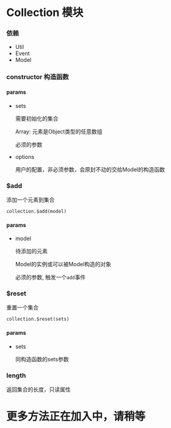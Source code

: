 # Collection 模块


### 依赖
* Util
* Event
* Model

### constructor 构造函数

#### params
* sets

    需要初始化的集合

    Array: 元素是Object类型的任意数组

    必须的参数

* options

  用户的配置，非必须参数，会原封不动的交给Model的构造函数


### $add

添加一个元素到集合

    collection.$add(model)

#### params
* model

    待添加的元素

    Model的实例或可以被Model构造的对象

    必须的参数, 触发一个`add`事件


### $reset

重置一个集合

    collection.$reset(sets)

#### params
* sets

    同构造函数的sets参数


### length
返回集合的长度，只读属性


# 更多方法正在加入中，请稍等